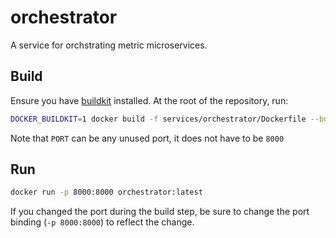 # orchestrator

A service for orchstrating metric microservices.

## Build

Ensure you have [buildkit](https://docs.docker.com/build/buildkit/) installed. At the root of the repository, run:

```sh
DOCKER_BUILDKIT=1 docker build -f services/orchestrator/Dockerfile --build-arg PORT=8000 -t orchestrator .
```

Note that `PORT` can be any unused port, it does not have to be `8000`

## Run
```sh
docker run -p 8000:8000 orchestrator:latest
```

If you changed the port during the build step, be sure to change the port binding (`-p 8000:8000`) to reflect the change.
